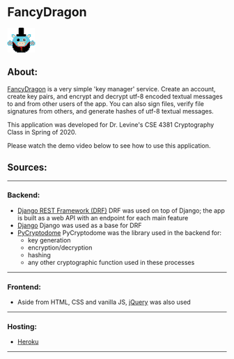 # FancyDragon

![One Fancy Dragon](static/fancy_dragon.png)

## About:
[FancyDragon](fancydragon.herokuapp.com) is a very simple 'key manager' service. Create an account, create key pairs, and encrypt and decrypt utf-8 encoded textual messages to and from other users of the app. You can also sign files, verify file signatures from others, and generate hashes of utf-8 textual messages.

This application was developed for Dr. Levine's CSE 4381 Cryptography Class in Spring of 2020.

Please watch the demo video below to see how to use this application. 

## Sources:
---
### Backend:
- [Django REST Framework (DRF)](https://www.django-rest-framework.org/)
    DRF was used on top of Django; the app is built as a web API with an endpoint for each main feature
- [Django](https://www.djangoproject.com/)
    Django was used as a base for DRF
- [PyCryptodome](https://pycryptodome.readthedocs.io/en/latest/)
    PyCryptodome was the library used in the backend for:
    - key generation
    - encryption/decryption
    - hashing
    - any other cryptographic function used in these processes
---
### Frontend:
- Aside from HTML, CSS and vanilla JS, [jQuery](https://jquery.com/) was also used
---
### Hosting:
- [Heroku](https://www.heroku.com/about)
---